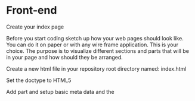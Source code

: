 # Front-end
Create your index page

Before you start coding sketch up how your web pages should look like. You can do it on paper or with any wire frame application. This is your choice. The purpose is to visualize different sections and parts that will be in your page and how should they be arranged.

Create a new html file in your repository root directory named: index.html

Set the doctype to HTML5

Add <head> part and setup basic meta data and the <title> of the page

Add part

Add <header> to the body which will contain navigation menu. First menu item should link to index.

Add a <div> element to the body which has a class named: content. This will contain the part of the pages which differs from each other.
Add an image of you and a small introduction next to it about yourself.
Add some content to it (e.g. the description of the exercise) to see where will it be. You can fill it with arbitrary content. Take care to use the different html tags properly so it can express your intent.
Add <footer> and add some content to it. Take example from other sites.
After you finish commit your changes into your repository with a descriptive comment.
Make it nice
Create a new folder named css in your repository's root directory
Create a style.css file in that newly created folder. This will contain all your rules about your site's appearance.
Add a reference to it in your index.html file's head part.
Define basic rules for the body element. (Default background, font, alignment...) These rules are inherited in the child elements (every element which located inside the body).
Write css rules to make all the site like your sketch.
Create a contact page
Copy your index.html file and give it the name: contact.html
Add a link to your navigation menu which redirects to this html page
Delete the inner content of div.content element
Create a form inside it
Add two <input> field and a <textarea> field to the form and proper <label>s to them. The first input field is the name which has a placeholder text: Enter your name The second input field is the email with placeholder text: Give your email The textarea will contain the message so give some handful instruction in the placeholder text. Do not forget add named all your form element.
Add a submit button wich should has the text SEND on it. It should be disabled by default.
Open your style.css file and at the bottom of it and write some rules which makes it nice. (e.g. horizontally centered and the fields has the same width). You can see an example on the https://codecool.pl/kontakt/ web site. Maybe it is familiar to you. ;)
Commit your changes into your repository.
Add JavaScript form validation to contact page
Write code that will enable submit button if all form fields are not empty. It should get back to being disabled if content of any field will be empty again.
Write JavaScript code using regular expressions that will check if name fulfills following restrictions:
it is not empty and does not contain only whitespace characters
it contains only letters and space
each word in it starts with capital letters
it is not longer than
Write code using regular expressions that will check if email fulfills following restrictions:
it is not empty and does not contain only whitespace characters
it is a valid email address
Write code that will fire validation methods for each field when the submit button is pressed. It should not cause page reloading.
If there are validation errors after clicking SEND, display them on the form. There are many ways to do that, you can find some example designs on that page.
If there are no errors after clicking SEND, the page should display an alert with information that message has been sent. After that, each field of form should be cleared.
After you finish commit your changes into your repository with a descriptive comment. If you feel that it would be good to have separate commits for each step, do it.
Create your custom pages
Create your new html file(s) based on the index.html
Add the proper link to the navigation menu on every other html files.
Fill it with custom content
Extend your stylesheet if needed
Do not forget to commit and push your changes into your repository!
